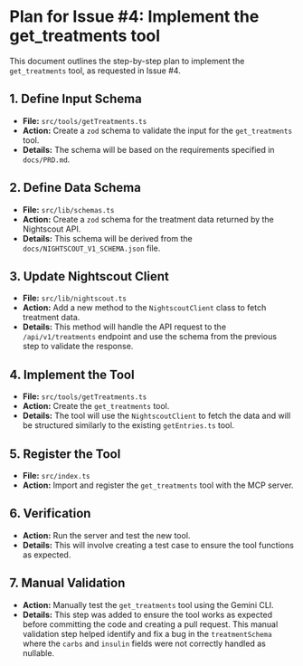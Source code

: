 # Plan for Issue #4: Implement the get_treatments tool

This document outlines the step-by-step plan to implement the `get_treatments` tool, as requested in Issue #4.

## 1. Define Input Schema

- **File:** `src/tools/getTreatments.ts`
- **Action:** Create a `zod` schema to validate the input for the `get_treatments` tool.
- **Details:** The schema will be based on the requirements specified in `docs/PRD.md`.

## 2. Define Data Schema

- **File:** `src/lib/schemas.ts`
- **Action:** Create a `zod` schema for the treatment data returned by the Nightscout API.
- **Details:** This schema will be derived from the `docs/NIGHTSCOUT_V1_SCHEMA.json` file.

## 3. Update Nightscout Client

- **File:** `src/lib/nightscout.ts`
- **Action:** Add a new method to the `NightscoutClient` class to fetch treatment data.
- **Details:** This method will handle the API request to the `/api/v1/treatments` endpoint and use the schema from the previous step to validate the response.

## 4. Implement the Tool

- **File:** `src/tools/getTreatments.ts`
- **Action:** Create the `get_treatments` tool.
- **Details:** The tool will use the `NightscoutClient` to fetch the data and will be structured similarly to the existing `getEntries.ts` tool.

## 5. Register the Tool

- **File:** `src/index.ts`
- **Action:** Import and register the `get_treatments` tool with the MCP server.

## 6. Verification

- **Action:** Run the server and test the new tool.
- **Details:** This will involve creating a test case to ensure the tool functions as expected.

## 7. Manual Validation

- **Action:** Manually test the `get_treatments` tool using the Gemini CLI.
- **Details:** This step was added to ensure the tool works as expected before committing the code and creating a pull request. This manual validation step helped identify and fix a bug in the `treatmentSchema` where the `carbs` and `insulin` fields were not correctly handled as nullable.